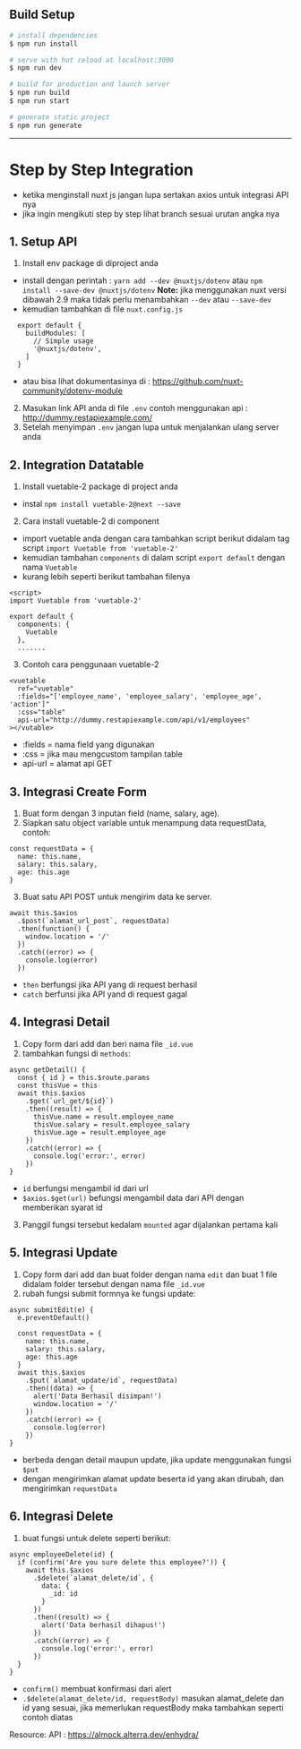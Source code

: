 ## Build Setup

``` bash
# install dependencies
$ npm run install

# serve with hot reload at localhost:3000
$ npm run dev

# build for production and launch server
$ npm run build
$ npm run start

# generate static project
$ npm run generate
```

------------------------------------------------------------

# Step by Step Integration 
- ketika menginstall nuxt js jangan lupa sertakan axios untuk integrasi API nya
- jika ingin mengikuti step by step lihat branch sesuai urutan angka nya

## 1. Setup API
1. Install env package di diproject anda
- install dengan perintah : `yarn add --dev @nuxtjs/dotenv` atau `npm install --save-dev @nuxtjs/dotenv`
  **Note:** jika menggunakan nuxt versi dibawah 2.9 maka tidak perlu menambahkan `--dev` atau `--save-dev`
- kemudian tambahkan di file `nuxt.config.js`
```
  export default {
    buildModules: [
      // Simple usage
      '@nuxtjs/dotenv',
    ]
  }
```
- atau bisa lihat dokumentasinya di : https://github.com/nuxt-community/dotenv-module
2. Masukan link API anda di file `.env` contoh menggunakan api : http://dummy.restapiexample.com/
3. Setelah menyimpan `.env` jangan lupa untuk menjalankan ulang server anda

## 2. Integration Datatable
1. Install vuetable-2 package di project anda
- instal `npm install vuetable-2@next --save`
2. Cara install vuetable-2 di component
- import vuetable anda dengan cara tambahkan script berikut didalam tag script `import Vuetable from 'vuetable-2'`
- kemudian tambahan `components` di dalam script `export default` dengan nama `Vuetable`
- kurang lebih seperti berikut tambahan filenya
```
<script>
import Vuetable from 'vuetable-2'

export default {
  components: {
    Vuetable
  },
  .......
```
3. Contoh cara penggunaan vuetable-2
```
<vuetable
  ref="vuetable"
  :fields="['employee_name', 'employee_salary', 'employee_age', 'action']"
  :css="table"
  api-url="http://dummy.restapiexample.com/api/v1/employees"
></vutable>
```
- :fields = nama field yang digunakan
- :css    = jika mau mengcustom tampilan table
- api-url = alamat api GET

## 3. Integrasi Create Form
1. Buat form dengan 3 inputan field (name, salary, age).
2. Siapkan satu object variable untuk menampung data requestData, contoh:
```
const requestData = {
  name: this.name,
  salary: this.salary,
  age: this.age
}
```
3. Buat satu API POST untuk mengirim data ke server.
```
await this.$axios
  .$post(`alamat_url_post`, requestData)
  .then(function() {
    window.location = '/'
  })
  .catch((error) => {
    console.log(error)
  })
```
- `then` berfungsi jika API yang di request berhasil
- `catch` berfunsi jika API yand di request gagal

## 4. Integrasi Detail
1. Copy form dari add dan beri nama file `_id.vue`
2. tambahkan fungsi di `methods`:
```
async getDetail() {
  const { id } = this.$route.params
  const thisVue = this
  await this.$axios
    .$get(`url_get/${id}`)
    .then((result) => {
      thisVue.name = result.employee_name
      thisVue.salary = result.employee_salary
      thisVue.age = result.employee_age
    })
    .catch((error) => {
      console.log('error:', error)
    })
}
```
- `id` berfungsi mengambil id dari url
- `$axios.$get(url)` befungsi mengambil data dari API dengan memberikan syarat id
3. Panggil fungsi tersebut kedalam `mounted` agar dijalankan pertama kali

## 5. Integrasi Update
1. Copy form dari add dan buat folder dengan nama `edit` dan buat 1 file didalam folder tersebut dengan nama file `_id.vue`
2. rubah fungsi submit formnya ke fungsi update:
```
async submitEdit(e) {
  e.preventDefault()

  const requestData = {
    name: this.name,
    salary: this.salary,
    age: this.age
  }
  await this.$axios
    .$put(`alamat_update/id`, requestData)
    .then((data) => {
      alert('Data Berhasil disimpan!')
      window.location = '/'
    })
    .catch((error) => {
      console.log(error)
    })
}
```
- berbeda dengan detail maupun update, jika update menggunakan fungsi `$put`
- dengan mengirimkan alamat update beserta id yang akan dirubah, dan mengirimkan `requestData`

## 6. Integrasi Delete
1. buat fungsi untuk delete seperti berikut:
```
async employeeDelete(id) {
  if (confirm('Are you sure delete this employee?')) {
    await this.$axios
      .$delete(`alamat_delete/id`, {
        data: {
          _id: id
        }
      })
      .then((result) => {
        alert('Data berhasil dihapus!')
      })
      .catch((error) => {
        console.log('error:', error)
      })
  }
}
```
- `confirm()` membuat konfirmasi dari alert
- `.$delete(alamat_delete/id, requestBody)` masukan alamat_delete dan id yang sesuai, jika memerlukan requestBody maka tambahkan seperti contoh diatas 

Resource:
API : https://almock.alterra.dev/enhydra/
